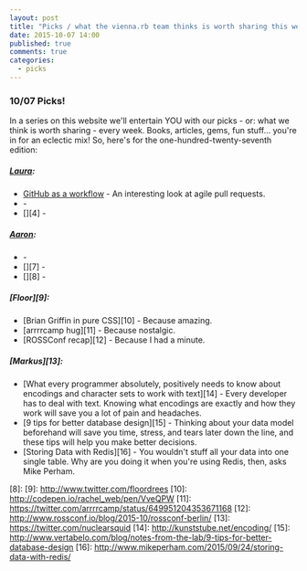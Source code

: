 ```yaml
---
layout: post
title: "Picks / what the vienna.rb team thinks is worth sharing this week"
date: 2015-10-07 14:00
published: true
comments: true
categories:
  - picks
---
```


### 10/07 Picks!

In a series on this website we'll entertain YOU with our picks - or: what we think is worth sharing - every week.
Books, articles, gems, fun stuff... you're in for an eclectic mix! So, here's for the one-hundred-twenty-seventh edition:

##### [Laura][1]:
- [GitHub as a workflow][2] - An interesting look at agile pull requests.
- [][3] -
- [][4] -

##### [Aaron][5]:
- [][6] -
- [][7] -
- [][8] -

##### [Floor][9]:
- [Brian Griffin in pure CSS][10] - Because amazing.
- [arrrrcamp hug][11] - Because nostalgic.
- [ROSSConf recap][12] - Because I had a minute.

##### [Markus][13]:
- [What every programmer absolutely, positively needs to know about encodings and character sets to work with text][14] - Every developer has to deal with text. Knowing what encodings are exactly and how they work will save you a lot of pain and headaches.
- [9 tips for better database design][15] - Thinking about your data model beforehand will save you time, stress, and tears later down the line, and these tips will help you make better decisions.
- [Storing Data with Redis][16] - You wouldn't stuff all your data into one single table. Why are you doing it when you're using Redis, then, asks Mike Perham.

[1]: http://www.twitter.com/alicetragedy
[2]: http://hugogiraudel.com/2015/08/13/github-as-a-workflow/
[3]:
[4]:
[5]: http://www.twitter.com/mraaroncruz
[6]:
[7]:
[8]:
[9]: http://www.twitter.com/floordrees
[10]: http://codepen.io/rachel_web/pen/VveQPW
[11]: https://twitter.com/arrrrcamp/status/649951204353671168
[12]: http://www.rossconf.io/blog/2015-10/rossconf-berlin/
[13]: https://twitter.com/nuclearsquid
[14]: http://kunststube.net/encoding/
[15]: http://www.vertabelo.com/blog/notes-from-the-lab/9-tips-for-better-database-design
[16]: http://www.mikeperham.com/2015/09/24/storing-data-with-redis/
